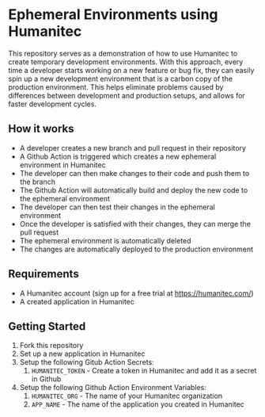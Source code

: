 # Ephemeral Environments using Humanitec

This repository serves as a demonstration of how to use Humanitec to create temporary development environments. With this approach, every time a developer starts working on a new feature or bug fix, they can easily spin up a new development environment that is a carbon copy of the production environment. This helps eliminate problems caused by differences between development and production setups, and allows for faster development cycles.

## How it works

- A developer creates a new branch and pull request in their repository
- A Github Action is triggered which creates a new ephemeral environment in Humanitec
- The developer can then make changes to their code and push them to the branch
- The Github Action will automatically build and deploy the new code to the ephemeral environment
- The developer can then test their changes in the ephemeral environment
- Once the developer is satisfied with their changes, they can merge the pull request
- The ephemeral environment is automatically deleted
- The changes are automatically deployed to the production environment

## Requirements

- A Humanitec account (sign up for a free trial at https://humanitec.com/)
- A created application in Humanitec

## Getting Started

 1. Fork this repository
 2. Set up a new application in Humanitec
 3. Setup the following Gitub Action Secrets:
    1. `HUMANITEC_TOKEN` - Create a token in Humanitec and add it as a secret in Github
 4. Setup the following Github Action Environment Variables:
    1. `HUMANITEC_ORG` - The name of your Humanitec organization
    2. `APP_NAME` - The name of the application you created in Humanitec

